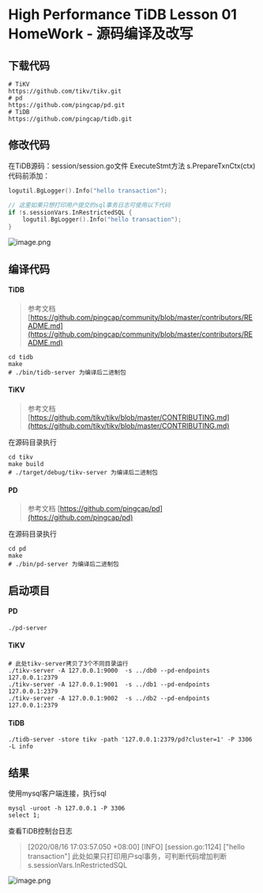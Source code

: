 # High Performance TiDB Lesson 01 HomeWork - 源码编译及改写



<a name="SwlZf"></a>
## 下载代码
```shell
# TiKV
https://github.com/tikv/tikv.git
# pd
https://github.com/pingcap/pd.git
# TiDB
https://github.com/pingcap/tidb.git
```


<a name="hvmDA"></a>
## 修改代码
在TiDB源码：session/session.go文件 ExecuteStmt方法 s.PrepareTxnCtx(ctx)代码前添加：
```go
logutil.BgLogger().Info("hello transaction");

// 这里如果只想打印用户提交的sql事务日志可使用以下代码
if !s.sessionVars.InRestrictedSQL {
    logutil.BgLogger().Info("hello transaction");
}
```
![image.png](https://cdn.nlark.com/yuque/0/2020/png/437932/1597568093095-b6939b1d-f85f-44b9-9da8-866e685562ae.png#align=left&display=inline&height=372&margin=%5Bobject%20Object%5D&name=image.png&originHeight=744&originWidth=1682&size=199547&status=done&style=none&width=841)<br />

<a name="qb0oJ"></a>
## 编译代码
<a name="JEY5c"></a>
#### TiDB
> 参考文档 [https://github.com/pingcap/community/blob/master/contributors/README.md](https://github.com/pingcap/community/blob/master/contributors/README.md)

```shell
cd tidb
make
# ./bin/tidb-server 为编译后二进制包
```
<a name="G8CO0"></a>
#### TiKV
> 参考文档 [https://github.com/tikv/tikv/blob/master/CONTRIBUTING.md](https://github.com/tikv/tikv/blob/master/CONTRIBUTING.md)

在源码目录执行
```shell
cd tikv
make build
# ./target/debug/tikv-server 为编译后二进制包
```
<a name="fyeFt"></a>
#### PD
> 参考文档 [https://github.com/pingcap/pd](https://github.com/pingcap/pd)

在源码目录执行
```shell
cd pd
make
# ./bin/pd-server 为编译后二进制包
```


<a name="k2KEi"></a>
## 启动项目
<a name="idFH0"></a>
#### PD
```shell
./pd-server
```
<a name="t8K4p"></a>
#### TiKV
```shell
# 此处tikv-server拷贝了3个不同目录运行
./tikv-server -A 127.0.0.1:9000  -s ../db0 --pd-endpoints 127.0.0.1:2379
./tikv-server -A 127.0.0.1:9001  -s ../db1 --pd-endpoints 127.0.0.1:2379
./tikv-server -A 127.0.0.1:9002  -s ../db2 --pd-endpoints 127.0.0.1:2379
```
<a name="b4TbS"></a>
#### TiDB
```shell
./tidb-server -store tikv -path '127.0.0.1:2379/pd?cluster=1' -P 3306 -L info
```


<a name="CITOg"></a>
## 结果
使用mysql客户端连接，执行sql
```shell
mysql -uroot -h 127.0.0.1 -P 3306
select 1;
```
查看TiDB控制台日志
> [2020/08/16 17:03:57.050 +08:00] [INFO] [session.go:1124] ["hello transaction"]
> 此处如果只打印用户sql事务，可判断代码增加判断s.sessionVars.InRestrictedSQL

![image.png](https://cdn.nlark.com/yuque/0/2020/png/437932/1597568665994-41db5104-f01d-46f5-8cbc-9cef294a4aa2.png#align=left&display=inline&height=314&margin=%5Bobject%20Object%5D&name=image.png&originHeight=628&originWidth=2878&size=998396&status=done&style=none&width=1439)


